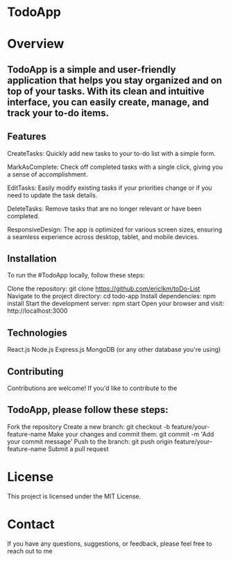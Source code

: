 # TodoApp

# Overview

## TodoApp is a simple and user-friendly application that helps you stay organized and on top of your tasks. With its clean and intuitive interface, you can easily create, manage, and track your to-do items.

## Features

CreateTasks: Quickly add new tasks to your to-do list with a simple form.

MarkAsComplete: Check off completed tasks with a single click, giving you a sense of accomplishment.

EditTasks: Easily modify existing tasks if your priorities change or if you need to update the task details.

DeleteTasks: Remove tasks that are no longer relevant or have been completed.

ResponsiveDesign: The app is optimized for various screen sizes, ensuring a seamless experience across desktop, tablet, and mobile devices.

## Installation

To run the #TodoApp locally, follow these steps:

Clone the repository: git clone https://github.com/ericlkm/toDo-List
Navigate to the project directory: cd todo-app
Install dependencies: npm install
Start the development server: npm start
Open your browser and visit: http://localhost:3000

## Technologies

React.js
Node.js
Express.js
MongoDB (or any other database you're using)

## Contributing

Contributions are welcome! If you'd like to contribute to the

## TodoApp, please follow these steps:

Fork the repository
Create a new branch: git checkout -b feature/your-feature-name
Make your changes and commit them: git commit -m 'Add your commit message'
Push to the branch: git push origin feature/your-feature-name
Submit a pull request

# License

This project is licensed under the MIT License.

# Contact

If you have any questions, suggestions, or feedback, please feel free to reach out to me
